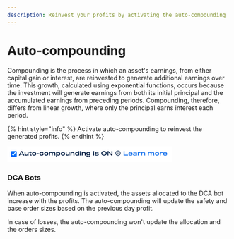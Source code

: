 ```yaml
---
description: Reinvest your profits by activating the auto-compounding
---
```


# Auto-compounding

Compounding is the process in which an asset's earnings, from either capital gain or interest, are reinvested to generate additional earnings over time. This growth, calculated using exponential functions, occurs because the investment will generate earnings from both its initial principal and the accumulated earnings from preceding periods. Compounding, therefore, differs from linear growth, where only the principal earns interest each period.

{% hint style="info" %}
Activate auto-compounding to reinvest the generated profits.
{% endhint %}

![](<../../.gitbook/assets/Screenshot 2021-12-07 at 14.35.23.png>)

### DCA Bots

When auto-compounding is activated, the assets allocated to the DCA bot increase with the profits. The auto-compounding will update the safety and base order sizes based on the previous day profit.

In case of losses, the auto-compounding won't update the allocation and the orders sizes.&#x20;


